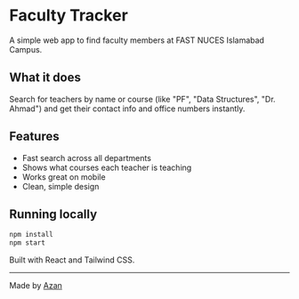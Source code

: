 # Faculty Tracker

A simple web app to find faculty members at FAST NUCES Islamabad Campus.

## What it does

Search for teachers by name or course (like "PF", "Data Structures", "Dr. Ahmad") and get their contact info and office numbers instantly.

## Features

- Fast search across all departments
- Shows what courses each teacher is teaching
- Works great on mobile
- Clean, simple design

## Running locally

```bash
npm install
npm start
```

Built with React and Tailwind CSS.

---

Made by [Azan](https://azanw.com)
